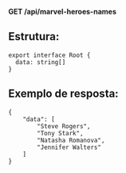 **GET /api/marvel-heroes-names**
## Estrutura:
```
export interface Root {
  data: string[]
}
```

## Exemplo de resposta: 
```
{
    "data": [
        "Steve Rogers",
        "Tony Stark",
        "Natasha Romanova",
        "Jennifer Walters"
    ]
}
```